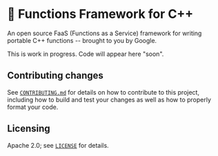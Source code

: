 # :construction: Functions Framework for C++

An open source FaaS (Functions as a Service) framework for writing portable C++
functions -- brought to you by Google.

This is work in progress. Code will appear here "soon".


## Contributing changes

See [`CONTRIBUTING.md`](CONTRIBUTING.md) for details on how to contribute to
this project, including how to build and test your changes as well as how to
properly format your code.

## Licensing

Apache 2.0; see [`LICENSE`](LICENSE) for details.
